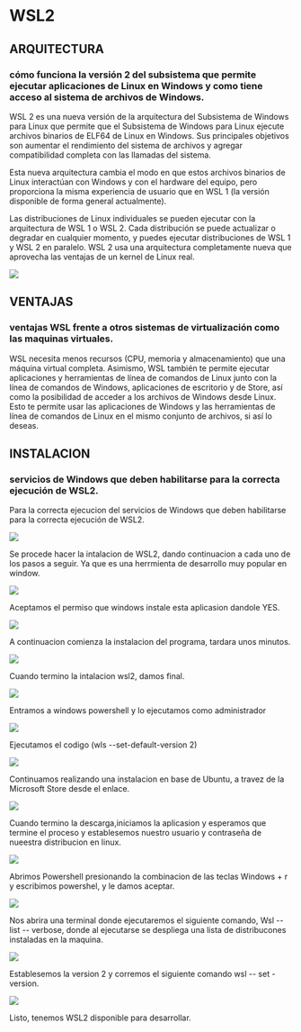 # WSL2
## ARQUITECTURA

###  cómo funciona la versión 2 del subsistema que permite ejecutar aplicaciones de Linux en Windows y como tiene acceso al sistema de archivos de Windows.

WSL 2 es una nueva versión de la arquitectura del Subsistema de Windows para Linux que permite que el Subsistema de Windows para Linux ejecute archivos binarios de ELF64 de Linux en Windows. Sus principales objetivos son aumentar el rendimiento del sistema de archivos y agregar compatibilidad completa con las llamadas del sistema.

Esta nueva arquitectura cambia el modo en que estos archivos binarios de Linux interactúan con Windows y con el hardware del equipo, pero proporciona la misma experiencia de usuario que en WSL 1 (la versión disponible de forma general actualmente).

Las distribuciones de Linux individuales se pueden ejecutar con la arquitectura de WSL 1 o WSL 2. Cada distribución se puede actualizar o degradar en cualquier momento, y puedes ejecutar distribuciones de WSL 1 y WSL 2 en paralelo. WSL 2 usa una arquitectura completamente nueva que aprovecha las ventajas de un kernel de Linux real.

![](imagen.png)

## VENTAJAS

### ventajas WSL frente a otros sistemas de virtualización como las maquinas virtuales. 

WSL necesita menos recursos (CPU, memoria y almacenamiento) que una máquina virtual completa. Asimismo, WSL también te permite ejecutar aplicaciones y herramientas de línea de comandos de Linux junto con la línea de comandos de Windows, aplicaciones de escritorio y de Store, así como la posibilidad de acceder a los archivos de Windows desde Linux. Esto te permite usar las aplicaciones de Windows y las herramientas de línea de comandos de Linux en el mismo conjunto de archivos, si así lo deseas.

## INSTALACION

### servicios de Windows que deben habilitarse para la correcta ejecución de WSL2.

Para la correcta ejecucion del servicios de Windows que deben habilitarse para la correcta ejecución de WSL2.


![](/ima/1.PNG)

Se procede hacer la intalacion de WSL2, dando continuacion a cada uno de los pasos a seguir. Ya que es una herrmienta de desarrollo muy popular en window.


![](/ima/3.PNG.jpg)

Aceptamos el permiso que  windows instale esta aplicasion dandole YES.

![](/ima/4.PNG.jpg)

A continuacion comienza la instalacion del programa, tardara unos minutos.

![](/ima/5.PNG.jpg)

Cuando termino la intalacion wsl2, damos final.

![](/ima/6.PNG.jpg)

Entramos a windows powershell y lo ejecutamos como administrador

![](/ima/7.PNG.jpg)

Ejecutamos el codigo (wls --set-default-version 2)

![](/ima/8.png.jpg)

Continuamos realizando una instalacion en base de Ubuntu, a travez de la Microsoft Store desde el enlace.


![](/ima/9.png.jpg)

Cuando termino la descarga,iniciamos la aplicasion y esperamos que termine el proceso y establesemos nuestro usuario y contraseña de nueestra distribucion en linux.


![](/ima/10.png.jpg)


Abrimos Powershell presionando la combinacion de las teclas Windows + r y escribimos powershel, y le damos aceptar.


![](/ima/11.png.jpg)

Nos abrira una terminal donde ejecutaremos el siguiente comando, Wsl -- list -- verbose, donde al ejecutarse se despliega una lista de distribucones instaladas en la maquina.


![](/ima/12.png.jpg)

Establesemos la version 2 y corremos el siguiente comando  wsl -- set - version.


![](/ima/13.png.jpg)

Listo, tenemos WSL2  disponible para desarrollar.


